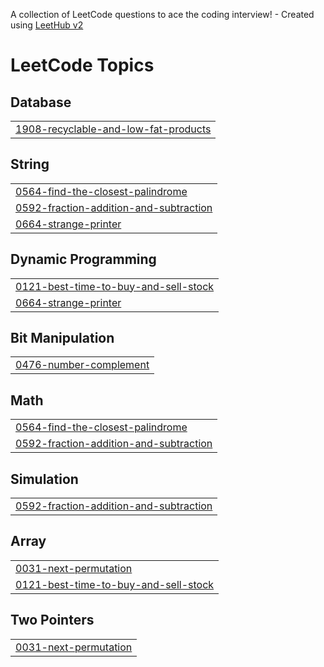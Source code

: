 A collection of LeetCode questions to ace the coding interview! - Created using [LeetHub v2](https://github.com/arunbhardwaj/LeetHub-2.0)
<!---LeetCode Topics Start-->
# LeetCode Topics
## Database
|  |
| ------- |
| [1908-recyclable-and-low-fat-products](https://github.com/SuryanshVermon/leetcode-problems/tree/master/1908-recyclable-and-low-fat-products) |
## String
|  |
| ------- |
| [0564-find-the-closest-palindrome](https://github.com/SuryanshVermon/leetcode-problems/tree/master/0564-find-the-closest-palindrome) |
| [0592-fraction-addition-and-subtraction](https://github.com/SuryanshVermon/leetcode-problems/tree/master/0592-fraction-addition-and-subtraction) |
| [0664-strange-printer](https://github.com/SuryanshVermon/leetcode-problems/tree/master/0664-strange-printer) |
## Dynamic Programming
|  |
| ------- |
| [0121-best-time-to-buy-and-sell-stock](https://github.com/SuryanshVermon/leetcode-problems/tree/master/0121-best-time-to-buy-and-sell-stock) |
| [0664-strange-printer](https://github.com/SuryanshVermon/leetcode-problems/tree/master/0664-strange-printer) |
## Bit Manipulation
|  |
| ------- |
| [0476-number-complement](https://github.com/SuryanshVermon/leetcode-problems/tree/master/0476-number-complement) |
## Math
|  |
| ------- |
| [0564-find-the-closest-palindrome](https://github.com/SuryanshVermon/leetcode-problems/tree/master/0564-find-the-closest-palindrome) |
| [0592-fraction-addition-and-subtraction](https://github.com/SuryanshVermon/leetcode-problems/tree/master/0592-fraction-addition-and-subtraction) |
## Simulation
|  |
| ------- |
| [0592-fraction-addition-and-subtraction](https://github.com/SuryanshVermon/leetcode-problems/tree/master/0592-fraction-addition-and-subtraction) |
## Array
|  |
| ------- |
| [0031-next-permutation](https://github.com/SuryanshVermon/leetcode-problems/tree/master/0031-next-permutation) |
| [0121-best-time-to-buy-and-sell-stock](https://github.com/SuryanshVermon/leetcode-problems/tree/master/0121-best-time-to-buy-and-sell-stock) |
## Two Pointers
|  |
| ------- |
| [0031-next-permutation](https://github.com/SuryanshVermon/leetcode-problems/tree/master/0031-next-permutation) |
<!---LeetCode Topics End-->